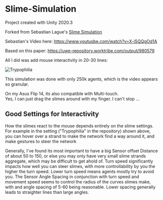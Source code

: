 # Slime-Simulation
Project created with Unity 2020.3

Forked from Sebastian Lague's [Slime Simulation](https://github.com/SebLague/Slime-Simulation)

Sebastian's Video here: https://www.youtusbe.com/watch?v=X-iSQQgOd1A

Based on this paper: https://uwe-repository.worktribe.com/output/980579

All I did was add mouse interactivity in 20-30 lines: 

![Trypophilia](https://user-images.githubusercontent.com/45629548/114337281-2a580580-9b51-11eb-87c6-ef2f2b10b775.gif)

This simulation was done with only 250k agents, which is the video appears so granular.


On my Asus Flip 14, its also compatible with Multi-touch.   
Yes, I can just drag the slimes around with my finger. I can't stop ...

## Good Settings for Interactivity

How the slimes react to the mouse depends entirely on the slime settings. 
For example in the setting ("Trypophilia" in the repository) shown above, you can hover over a strand to make the network find a way around it, and make gestures to steer the network

Generally, I've found its most important to have a big Sensor offset Distance of about 50 to 150, or else you may only have very small slime strands aggregate, which may be difficult to get ahold of. 
Turn speed significantly impacts how well you can steer slimes, with more controllability by you the higher the turn speed. Lower turn speed means agents mostly try to avoid you.
The Sensor Angle Spacing in conjunction with turn speed and movement speed seems to control the radius of the curves slimes make, with and angle spacing of 5-60 being reasonable. Lower spacing generally leads to straighter lines than large angles.

